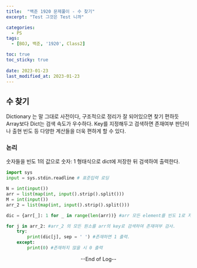 ```yaml
---
title:  "백준 1920 문제풀이 - 수 찾기" 
excerpt: "Test 그것은 Test 니까"

categories:
  - PS
tags:
  - [BOJ, 백준, '1920', Class2]

toc: true
toc_sticky: true
 
date: 2023-01-23
last_modified_at: 2023-01-23
---
```


## 수 찾기

Dictionary 는 말 그대로 사전이다, 구조적으로 정리가 잘 되어있으면 찾기 편하듯 Array보다 Dict는 검색 속도가 우수하다. Key를 지정해두고 검색하면 존재여부 판단이나 출현 빈도 등 다양한 계산들을 더욱 편하게 할 수 있다.

### 논리

숫자들을 빈도 1의 값으로 숫자: 1 형태식으로 dict에 저장한 뒤 검색하여 출력한다.




```python
import sys
input = sys.stdin.readline # 표준입력 로딩

N = int(input())
arr = list(map(int, input().strip().split()))
M = int(input())
arr_2 = list(map(int, input().strip().split()))

dic = {arr[_]: 1 for _ in range(len(arr))} #arr 모든 element를 빈도 1로 저장, 중복되도 1이니 상관 없다.

for j in arr_2: #arr_2 의 모든 원소를 arr의 key로 검색하여 존재여부 검사.
    try:
        print(dic[j], sep = ' ') #존재하면 1 출력.
    except:
        print(0) #존재하지 않을 시 0 출력
```



<center> --End of Log-- </center>

